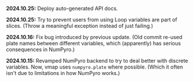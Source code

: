 **2024.10.25:** Deploy auto-generated API docs.

**2024.10.25:** Try to prevent users from using Loop variables are part of slices. (Throw a meaningful exception instead of just failing.)

**2024.10.16:** Fix bug introduced by previous update. (Old commit re-used plate names between different variables, which (apparently) has serious consequences in NumPyro.)

**2024.10.15:** Revamped NumPyro backend to try to deal better with discrete variables. Now, vmap uses `numpyro.plate` where possible. (Which it often isn't due to limitations in how NumPyro works.)  